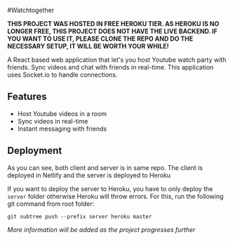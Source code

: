 #Watchtogether

**THIS PROJECT WAS HOSTED IN FREE HEROKU TIER. AS HEROKU IS NO LONGER FREE, THIS PROJECT DOES NOT HAVE THE LIVE BACKEND. IF YOU WANT TO USE IT, PLEASE CLONE THE REPO AND DO THE NECESSARY SETUP, IT WILL BE WORTH YOUR WHILE!**

A React based web application that let's you host Youtube watch party with friends. Sync videos and chat with friends in real-time. This application uses Socket.io to handle connections.

## Features

-   Host Youtube videos in a room
-   Sync videos in real-time
-   Instant messaging with friends

## Deployment

As you can see, both client and server is in same repo. The client is deployed in Netlify and
the server is deployed to Heroku

If you want to deploy the server to Heroku, you have to only deploy the `server` folder otherwise Heroku
will throw errors. For this, run the following git command from root folder:

```
git subtree push --prefix server heroku master
```

_More information will be added as the project progresses further_
